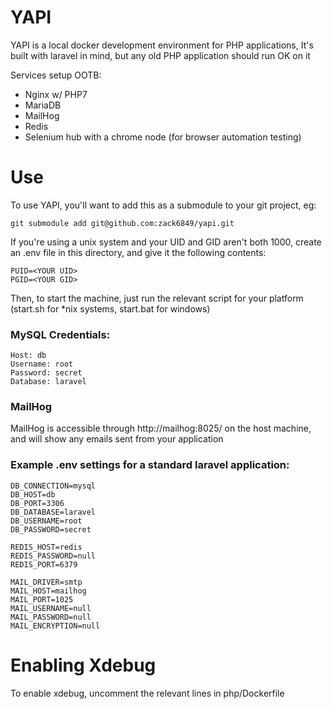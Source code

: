 # YAPI
YAPI is a local docker development environment for PHP applications,
It's built with laravel in mind, but any old PHP application should run OK on it

Services setup OOTB:
 - Nginx w/ PHP7
 - MariaDB
 - MailHog
 - Redis
 - Selenium hub with a chrome node (for browser automation testing)

# Use
To use YAPI, you'll want to add this as a submodule to your git project, eg:
```
git submodule add git@github.com:zack6849/yapi.git
```
If you're using a unix system and your UID and GID aren't both 1000, create an .env file in this directory, and give it the following contents:
```shell
PUID=<YOUR UID>
PGID=<YOUR GID>
```

Then, to start the machine, just run the relevant script for your platform (start.sh for *nix systems, start.bat for windows)

### MySQL Credentials:
```
Host: db
Username: root
Password: secret
Database: laravel
```

### MailHog
MailHog is accessible through http://mailhog:8025/ on the host machine, and will show any emails sent from your application

### Example .env settings for a standard laravel application:
```
DB_CONNECTION=mysql
DB_HOST=db
DB_PORT=3306
DB_DATABASE=laravel
DB_USERNAME=root
DB_PASSWORD=secret

REDIS_HOST=redis
REDIS_PASSWORD=null
REDIS_PORT=6379

MAIL_DRIVER=smtp
MAIL_HOST=mailhog
MAIL_PORT=1025
MAIL_USERNAME=null
MAIL_PASSWORD=null
MAIL_ENCRYPTION=null
```

# Enabling Xdebug
To enable xdebug, uncomment the relevant lines in php/Dockerfile
